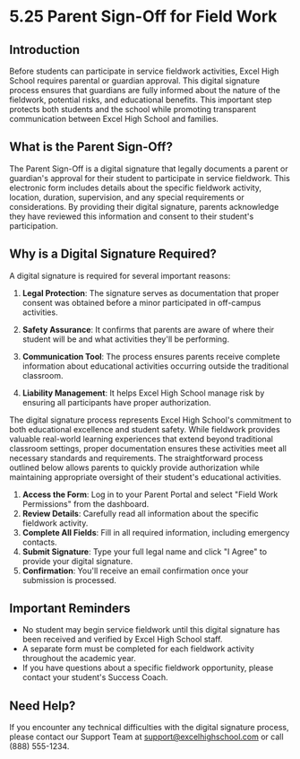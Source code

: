 # 5.25 Parent Sign-Off for Field Work

## Introduction
Before students can participate in service fieldwork activities, Excel High School requires parental or guardian approval. This digital signature process ensures that guardians are fully informed about the nature of the fieldwork, potential risks, and educational benefits. This important step protects both students and the school while promoting transparent communication between Excel High School and families.

## What is the Parent Sign-Off?
The Parent Sign-Off is a digital signature that legally documents a parent or guardian's approval for their student to participate in service fieldwork. This electronic form includes details about the specific fieldwork activity, location, duration, supervision, and any special requirements or considerations. By providing their digital signature, parents acknowledge they have reviewed this information and consent to their student's participation.

## Why is a Digital Signature Required?
A digital signature is required for several important reasons:

1. **Legal Protection**: The signature serves as documentation that proper consent was obtained before a minor participated in off-campus activities.

2. **Safety Assurance**: It confirms that parents are aware of where their student will be and what activities they'll be performing.

3. **Communication Tool**: The process ensures parents receive complete information about educational activities occurring outside the traditional classroom.

4. **Liability Management**: It helps Excel High School manage risk by ensuring all participants have proper authorization.

The digital signature process represents Excel High School's commitment to both educational excellence and student safety. While fieldwork provides valuable real-world learning experiences that extend beyond traditional classroom settings, proper documentation ensures these activities meet all necessary standards and requirements. The straightforward process outlined below allows parents to quickly provide authorization while maintaining appropriate oversight of their student's educational activities.

1. **Access the Form**: Log in to your Parent Portal and select "Field Work Permissions" from the dashboard.
2. **Review Details**: Carefully read all information about the specific fieldwork activity.
3. **Complete All Fields**: Fill in all required information, including emergency contacts.
4. **Submit Signature**: Type your full legal name and click "I Agree" to provide your digital signature.
5. **Confirmation**: You'll receive an email confirmation once your submission is processed.

## Important Reminders
* No student may begin service fieldwork until this digital signature has been received and verified by Excel High School staff.
* A separate form must be completed for each fieldwork activity throughout the academic year.
* If you have questions about a specific fieldwork opportunity, please contact your student's Success Coach.

## Need Help?
If you encounter any technical difficulties with the digital signature process, please contact our Support Team at support@excelhighschool.com or call (888) 555-1234.